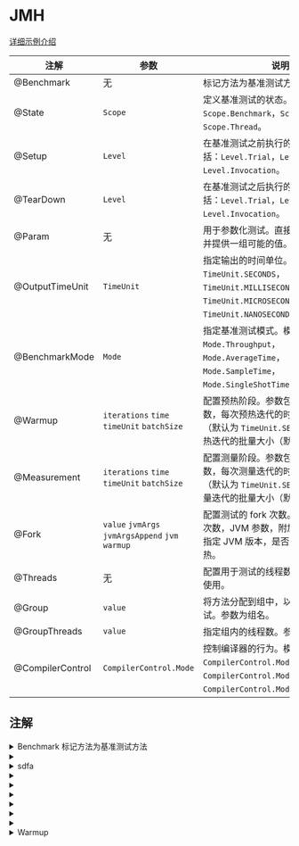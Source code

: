 # JMH

[详细示例介绍](https://heapdump.cn/article/2985869)

| 注解            | 参数                               | 说明                                                                                     |
|-----------------|----------------------------------|-----------------------------------------------------------------------------------------|
| @Benchmark      | 无                                | 标记方法为基准测试方法。                                                                |
| @State          | `Scope`                          | 定义基准测试的状态。范围包括：`Scope.Benchmark`，`Scope.Group`，`Scope.Thread`。          |
| @Setup          | `Level`                          | 在基准测试之前执行的方法。级别包括：`Level.Trial`，`Level.Iteration`，`Level.Invocation`。|
| @TearDown       | `Level`                          | 在基准测试之后执行的方法。级别包括：`Level.Trial`，`Level.Iteration`，`Level.Invocation`。|
| @Param          | 无                                | 用于参数化测试。直接在字段上使用，并提供一组可能的值。                                    |
| @OutputTimeUnit | `TimeUnit`                       | 指定输出的时间单位。包括：`TimeUnit.SECONDS`，`TimeUnit.MILLISECONDS`，`TimeUnit.MICROSECONDS`，`TimeUnit.NANOSECONDS`。|
| @BenchmarkMode  | `Mode`                           | 指定基准测试模式。模式包括：`Mode.Throughput`，`Mode.AverageTime`，`Mode.SampleTime`，`Mode.SingleShotTime`，`Mode.All`。|
| @Warmup         | `iterations` `time` `timeUnit` `batchSize` | 配置预热阶段。参数包括：预热迭代次数，每次预热迭代的时间，时间单位（默认为 `TimeUnit.SECONDS`），每次预热迭代的批量大小（默认为 1）。|
| @Measurement    | `iterations` `time` `timeUnit` `batchSize` | 配置测量阶段。参数包括：测量迭代次数，每次测量迭代的时间，时间单位（默认为 `TimeUnit.SECONDS`），每次测量迭代的批量大小（默认为 1）。|
| @Fork           | `value` `jvmArgs` `jvmArgsAppend` `jvm` `warmup` | 配置测试的 fork 次数。参数包括：fork 次数，JVM 参数，附加的 JVM 参数，指定 JVM 版本，是否在 fork 时进行预热。|
| @Threads        | 无                                | 配置用于测试的线程数。直接在方法上使用。                                                  |
| @Group          | `value`                          | 将方法分配到组中，以便进行组内测试。参数为组名。                                          |
| @GroupThreads   | `value`                          | 指定组内的线程数。参数为线程数。                                                         |
| @CompilerControl| `CompilerControl.Mode`           | 控制编译器的行为。模式包括：`CompilerControl.Mode.DONT_INLINE`，`CompilerControl.Mode.INLINE`，`CompilerControl.Mode.EXCLUDE`。|


## 注解
<details>
<summary>Benchmark 标记方法为基准测试方法</summary>
tse

```java
@Target(ElementType.METHOD)
@Retention(RetentionPolicy.RUNTIME)
public @interface Benchmark {

}

```
</details>



<details>
<summary></summary>

```java
asdf
```
</details>

<details>
<summary>sdfa</summary>

```java
/**
 * <p>线程注释提供要运行的默认线程数。</p>
 *
 * <p>此注释可以放在 {@link Benchmark} 方法以生效
 * 仅在该方法上，或在封闭类实例上具有效果
 * 在类中的所有 {@link Benchmark} 方法上。此注释可能是
 * 被运行时选项覆盖。</p>
 */
@Inherited
@Target({ElementType.METHOD,ElementType.TYPE})
@Retention(RetentionPolicy.RUNTIME)
public @interface Threads {

    /**
     * The magic value for MAX threads.
     * This means Runtime.getRuntime().availableProcessors() threads.
     */
    int MAX = -1;

    /**
     * @return Number of threads; use Threads.MAX to run with all available threads.
     */
    int value();

}
```
</details>

<details>
<summary></summary>

```java

```
</details>

<details>
<summary></summary>

```java

```
</details>

<details>
<summary></summary>

```java

```
</details>

<details>
<summary></summary>

```java

```
</details>

<details>
<summary></summary>

```java

```
</details>

<details>
<summary></summary>

```java

```
</details>

<details>
<summary>Warmup</summary>
预热注解允许设置基准测试的默认预热参数。
可以将此注释放在 Benchmark method 上，以便仅对该方法起作用，或者放在封闭的类实例上，以便对 Benchmark 类中的所有方法产生影响。此注释可能会被运行时选项覆盖。
另请参见：
Measurement

```java
import org.openjdk.jmh.annotations.Warmup;

@Warmup
public void test() {

}
```

</details>